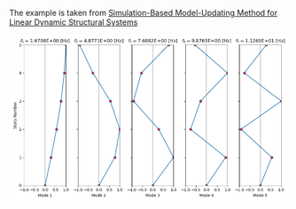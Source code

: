 The example is taken from [Simulation-Based Model-Updating Method for Linear Dynamic Structural Systems](https://doi.org/10.3390/app131810494)

![Mode shapes of the building model](modes.png)
